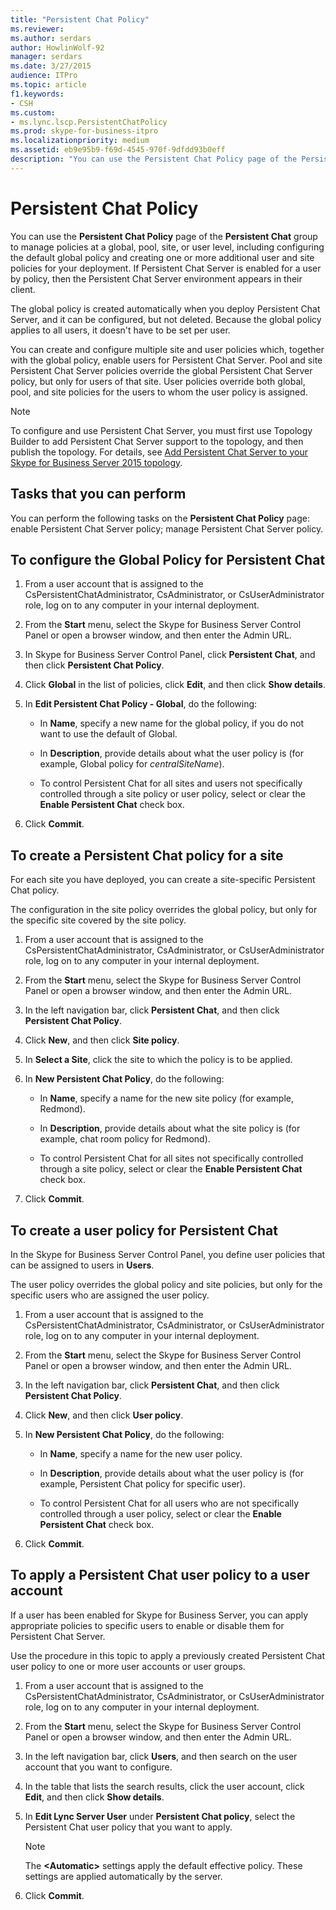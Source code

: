 ```yaml
---
title: "Persistent Chat Policy"
ms.reviewer: 
ms.author: serdars
author: HowlinWolf-92
manager: serdars
ms.date: 3/27/2015
audience: ITPro
ms.topic: article
f1.keywords:
- CSH
ms.custom:
- ms.lync.lscp.PersistentChatPolicy
ms.prod: skype-for-business-itpro
ms.localizationpriority: medium
ms.assetid: eb9e95b9-f69d-4545-970f-9dfdd93b0eff
description: "You can use the Persistent Chat Policy page of the Persistent Chat group to manage policies at a global, pool, site, or user level, including configuring the default global policy and creating one or more additional user and site policies for your deployment. If Persistent Chat Server is enabled for a user by policy, then the Persistent Chat Server environment appears in their client."
---
```


# Persistent Chat Policy
 
You can use the **Persistent Chat Policy** page of the **Persistent Chat** group to manage policies at a global, pool, site, or user level, including configuring the default global policy and creating one or more additional user and site policies for your deployment. If Persistent Chat Server is enabled for a user by policy, then the Persistent Chat Server environment appears in their client.
  
The global policy is created automatically when you deploy Persistent Chat Server, and it can be configured, but not deleted. Because the global policy applies to all users, it doesn't have to be set per user.
  
You can create and configure multiple site and user policies which, together with the global policy, enable users for Persistent Chat Server. Pool and site Persistent Chat Server policies override the global Persistent Chat Server policy, but only for users of that site. User policies override both global, pool, and site policies for the users to whom the user policy is assigned.
  
> [!NOTE]
> To configure and use Persistent Chat Server, you must first use Topology Builder to add Persistent Chat Server support to the topology, and then publish the topology. For details, see [Add Persistent Chat Server to your Skype for Business Server 2015 topology](../../deploy/deploy-persistent-chat-server/add-persistent-chat-server.md). 
  
## Tasks that you can perform

You can perform the following tasks on the **Persistent Chat Policy** page: enable Persistent Chat Server policy; manage Persistent Chat Server policy.
  
## To configure the Global Policy for Persistent Chat

1. From a user account that is assigned to the CsPersistentChatAdministrator, CsAdministrator, or CsUserAdministrator role, log on to any computer in your internal deployment.
    
2. From the **Start** menu, select the Skype for Business Server Control Panel or open a browser window, and then enter the Admin URL.
    
3. In Skype for Business Server Control Panel, click **Persistent Chat**, and then click **Persistent Chat Policy**.
    
4. Click **Global** in the list of policies, click **Edit**, and then click **Show details**.
    
5. In **Edit Persistent Chat Policy - Global**, do the following:
    
   - In **Name**, specify a new name for the global policy, if you do not want to use the default of Global.
    
   - In **Description**, provide details about what the user policy is (for example, Global policy for  _centralSiteName_).
    
   - To control Persistent Chat for all sites and users not specifically controlled through a site policy or user policy, select or clear the **Enable Persistent Chat** check box.
    
6. Click **Commit**.
    
## To create a Persistent Chat policy for a site

For each site you have deployed, you can create a site-specific Persistent Chat policy.
  
The configuration in the site policy overrides the global policy, but only for the specific site covered by the site policy.
  
1. From a user account that is assigned to the CsPersistentChatAdministrator, CsAdministrator, or CsUserAdministrator role, log on to any computer in your internal deployment.
    
2. From the **Start** menu, select the Skype for Business Server Control Panel or open a browser window, and then enter the Admin URL.
    
3. In the left navigation bar, click **Persistent Chat**, and then click **Persistent Chat Policy**.
    
4. Click **New**, and then click **Site policy**.
    
5. In **Select a Site**, click the site to which the policy is to be applied.
    
6. In **New Persistent Chat Policy**, do the following:
    
   - In **Name**, specify a name for the new site policy (for example, Redmond).
    
   - In **Description**, provide details about what the site policy is (for example, chat room policy for Redmond).
    
   - To control Persistent Chat for all sites not specifically controlled through a site policy, select or clear the **Enable Persistent Chat** check box.
    
7. Click **Commit**.
    
## To create a user policy for Persistent Chat

In the Skype for Business Server Control Panel, you define user policies that can be assigned to users in **Users**.
  
The user policy overrides the global policy and site policies, but only for the specific users who are assigned the user policy.
  
1. From a user account that is assigned to the CsPersistentChatAdministrator, CsAdministrator, or CsUserAdministrator role, log on to any computer in your internal deployment.
    
2. From the **Start** menu, select the Skype for Business Server Control Panel or open a browser window, and then enter the Admin URL.
    
3. In the left navigation bar, click **Persistent Chat**, and then click **Persistent Chat Policy**.
    
4. Click **New**, and then click **User policy**.
    
5. In **New Persistent Chat Policy**, do the following:
    
   - In **Name**, specify a name for the new user policy.
    
   - In **Description**, provide details about what the user policy is (for example, Persistent Chat policy for specific user).
    
   - To control Persistent Chat for all users who are not specifically controlled through a user policy, select or clear the **Enable Persistent Chat** check box.
    
6. Click **Commit**.
    
## To apply a Persistent Chat user policy to a user account

If a user has been enabled for Skype for Business Server, you can apply appropriate policies to specific users to enable or disable them for Persistent Chat Server.
  
Use the procedure in this topic to apply a previously created Persistent Chat user policy to one or more user accounts or user groups.
  
1. From a user account that is assigned to the CsPersistentChatAdministrator, CsAdministrator, or CsUserAdministrator role, log on to any computer in your internal deployment.
    
2. From the **Start** menu, select the Skype for Business Server Control Panel or open a browser window, and then enter the Admin URL.
    
3. In the left navigation bar, click **Users**, and then search on the user account that you want to configure.
    
4. In the table that lists the search results, click the user account, click **Edit**, and then click **Show details**.
    
5. In **Edit Lync Server User** under **Persistent Chat policy**, select the Persistent Chat user policy that you want to apply.
    
    > [!NOTE]
    > The **\<Automatic\>** settings apply the default effective policy. These settings are applied automatically by the server.
  
6. Click **Commit**.
    

